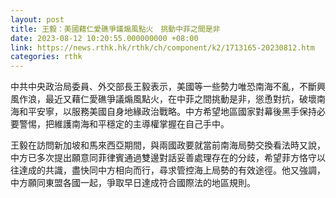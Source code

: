 ```yaml
---
layout: post
title: 王毅：美國藉仁愛礁爭議煽風點火　挑動中菲之間是非
date: 2023-08-12 10:20:55.000000000 +08:00
link: https://news.rthk.hk/rthk/ch/component/k2/1713165-20230812.htm
categories: rthk
---
```


中共中央政治局委員、外交部長王毅表示，美國等一些勢力唯恐南海不亂，不斷興風作浪，最近又藉仁愛礁爭議煽風點火，在中菲之間挑動是非，慫恿對抗，破壞南海和平安寧，以服務美國自身地緣政治戰略。中方希望地區國家對幕後黑手保持必要警惕，把維護南海和平穩定的主導權掌握在自己手中。

王毅在訪問新加坡和馬來西亞期間，與兩國政要就當前南海局勢交換看法時又說，中方已多次提出願意同菲律賓通過雙邊對話妥善處理存在的分歧，希望菲方恪守以往達成的共識，盡快同中方相向而行，尋求管控海上局勢的有效途徑。他又強調，中方願同東盟各國一起，爭取早日達成符合國際法的地區規則。
